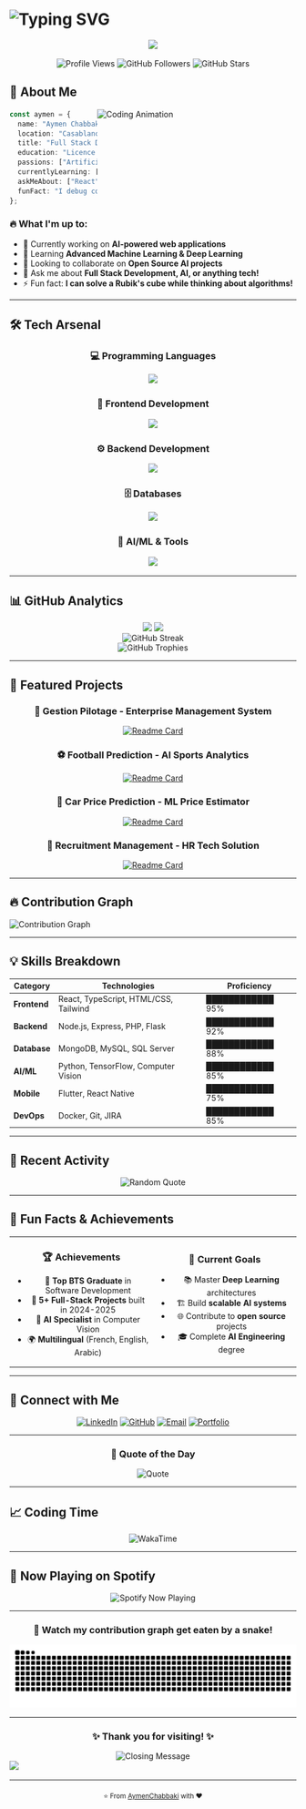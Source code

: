 # <img src="https://readme-typing-svg.demolab.com?font=Fira+Code&amp;size=30&amp;duration=3000&amp;pause=1000&amp;color=00D4FF&amp;width=435&amp;lines=Hi+%F0%9F%91%8B%2C+I'm+Aymen;Full+Stack+Developer;AI+%26+ML+Enthusiast;Problem+Solver" alt="Typing SVG" />

<div align="center">
  <img src="https://capsule-render.vercel.app/api?type=waving&color=gradient&customColorList=0,2,2,5,30&height=200&section=header&text=Aymen%20Chabbaki&fontSize=60&fontAlignY=35&desc=Building%20the%20Future%20with%20Code%20%26%20AI&descAlignY=55&descAlign=center&animation=twinkling" />
</div>

<p align="center">
  <img src="https://komarev.com/ghpvc/?username=AymanChabbaki&amp;color=00D4FF&amp;style=for-the-badge&amp;label=PROFILE+VIEWS" alt="Profile Views" />
  <img src="https://img.shields.io/github/followers/AymanChabbaki?color=00D4FF&amp;style=for-the-badge&amp;logo=github&amp;label=FOLLOWERS" alt="GitHub Followers" />
  <img src="https://img.shields.io/github/stars/AymanChabbaki?color=00D4FF&amp;style=for-the-badge&amp;logo=github&amp;label=STARS" alt="GitHub Stars" />
</p>

## 🚀 About Me

<img align="right" width="350" src="https://raw.githubusercontent.com/Tarikul-Islam-Anik/Animated-Fluent-Emojis/master/Emojis/People%20with%20professions/Man%20Technologist%20Medium%20Skin%20Tone.png" alt="Coding Animation" />

```typescript
const aymen = {
  name: "Aymen Chabbaki",
  location: "Casablanca, Morocco 🇲🇦",
  title: "Full Stack Developer & Future AI Engineer",
  education: "Licence d'Excellence in AI @ Hassan II University",
  passions: ["Artificial Intelligence", "Full Stack Development", "Innovation"],
  currentlyLearning: ["Deep Learning", "Computer Vision", "Advanced React Patterns"],
  askMeAbout: ["React", "Node.js", "Python", "AI/ML", "System Design"],
  funFact: "I debug code with the same passion I have for creating it! 🐛➡️✨"
};
```

### 🔥 What I'm up to:
- 🔭 Currently working on **AI-powered web applications**
- 🌱 Learning **Advanced Machine Learning & Deep Learning**
- 👯 Looking to collaborate on **Open Source AI projects**
- 💬 Ask me about **Full Stack Development, AI, or anything tech!**
- ⚡ Fun fact: **I can solve a Rubik's cube while thinking about algorithms!**

---

## 🛠️ Tech Arsenal

<div align="center">

### 💻 Programming Languages
<img src="https://skillicons.dev/icons?i=js,ts,python,java,php,c&amp;theme=dark" />

### 🎨 Frontend Development
<img src="https://skillicons.dev/icons?i=react,html,css,tailwind,flutter&amp;theme=dark" />

### ⚙️ Backend Development
<img src="https://skillicons.dev/icons?i=nodejs,express,flask,laravel&amp;theme=dark" />

### 🗄️ Databases
<img src="https://skillicons.dev/icons?i=mongodb,mysql,postgresql&amp;theme=dark" />

### 🤖 AI/ML & Tools
<img src="https://skillicons.dev/icons?i=tensorflow,opencv,git,docker,vscode&amp;theme=dark" />

</div>

---

## 📊 GitHub Analytics

<div align="center">
  <img height="180em" src="https://github-readme-stats-sigma-five.vercel.app/api?username=AymanChabbaki&amp;show_icons=true&amp;theme=radical&amp;include_all_commits=true&amp;count_private=true&amp;hide_border=true&amp;bg_color=0d1117&amp;title_color=00D4FF&amp;icon_color=00D4FF&amp;text_color=c9d1d9"/>
  <img height="180em" src="https://github-readme-stats-sigma-five.vercel.app/api/top-langs/?username=AymanChabbaki&amp;layout=compact&amp;langs_count=8&amp;theme=radical&amp;hide_border=true&amp;bg_color=0d1117&amp;title_color=00D4FF&amp;text_color=c9d1d9"/>
</div>

<div align="center">
  <img src="https://github-readme-streak-stats.herokuapp.com/?user=AymanChabbaki&amp;theme=radical&amp;hide_border=true&amp;background=0d1117&amp;stroke=00D4FF&amp;ring=00D4FF&amp;fire=00D4FF&amp;currStreakLabel=00D4FF" alt="GitHub Streak" />
</div>

<div align="center">
  <img src="https://github-profile-trophy.vercel.app/?username=AymanChabbaki&amp;theme=radical&amp;no-frame=true&amp;row=1&amp;column=7&amp;margin-h=15&amp;margin-w=5" alt="GitHub Trophies" />
</div>

---

## 🎯 Featured Projects

<div align="center">

### 🏢 Gestion Pilotage - Enterprise Management System
[![Readme Card](https://github-readme-stats.vercel.app/api/pin/?username=AymanChabbaki&amp;repo=gestion_pilotage&amp;theme=radical&amp;hide_border=true&amp;bg_color=0d1117&amp;title_color=00D4FF&amp;text_color=c9d1d9)](https://github.com/AymanChabbaki/gestion_pilotage)

### ⚽ Football Prediction - AI Sports Analytics
[![Readme Card](https://github-readme-stats.vercel.app/api/pin/?username=AymanChabbaki&amp;repo=PredictionFootBalll&amp;theme=radical&amp;hide_border=true&amp;bg_color=0d1117&amp;title_color=00D4FF&amp;text_color=c9d1d9)](https://github.com/AymanChabbaki/PredictionFootBalll)

### 🚗 Car Price Prediction - ML Price Estimator
[![Readme Card](https://github-readme-stats.vercel.app/api/pin/?username=AymanChabbaki&amp;repo=PFM&amp;theme=radical&amp;hide_border=true&amp;bg_color=0d1117&amp;title_color=00D4FF&amp;text_color=c9d1d9)](https://github.com/AymanChabbaki/PFM)

### 👥 Recruitment Management - HR Tech Solution
[![Readme Card](https://github-readme-stats.vercel.app/api/pin/?username=AymanChabbaki&amp;repo=Gestion_Recrutement&amp;theme=radical&amp;hide_border=true&amp;bg_color=0d1117&amp;title_color=00D4FF&amp;text_color=c9d1d9)](https://github.com/AymanChabbaki/Gestion_Recrutement)

</div>

---

## 🔥 Contribution Graph

<img src="https://github-readme-activity-graph.vercel.app/graph?username=AymanChabbaki&amp;custom_title=Aymen's%20Activity%20Graph&amp;bg_color=0d1117&amp;color=00D4FF&amp;line=00D4FF&amp;point=ffffff&amp;area=true&amp;hide_border=true" alt="Contribution Graph" />

---

## 💡 Skills Breakdown

<div align="center">
  
| Category | Technologies | Proficiency |
|----------|-------------|-------------|
| **Frontend** | React, TypeScript, HTML/CSS, Tailwind | ████████████ 95% |
| **Backend** | Node.js, Express, PHP, Flask | ████████████ 92% |
| **Database** | MongoDB, MySQL, SQL Server | ████████████ 88% |
| **AI/ML** | Python, TensorFlow, Computer Vision | ████████████ 85% |
| **Mobile** | Flutter, React Native | ████████████ 75% |
| **DevOps** | Docker, Git, JIRA | ████████████ 85% |

</div>

---

## 🎨 Recent Activity

<!--START_SECTION:activity-->
<!--END_SECTION:activity-->

<div align="center">
  <img src="https://quotes-github-readme.vercel.app/api?type=horizontal&theme=radical&quote=Code%20is%20like%20humor.%20When%20you%20have%20to%20explain%20it,%20it's%20bad.&author=Cory%20House" alt="Random Quote" />
</div>

---

## 🌟 Fun Facts & Achievements

<table align="center">
<tr>
<td align="center" width="50%">

### 🏆 Achievements
- 🥇 **Top BTS Graduate** in Software Development
- 🚀 **5+ Full-Stack Projects** built in 2024-2025
- 🤖 **AI Specialist** in Computer Vision
- 🌍 **Multilingual** (French, English, Arabic)

</td>
<td align="center" width="50%">

### 🎯 Current Goals
- 📚 Master **Deep Learning** architectures
- 🏗️ Build **scalable AI systems**
- 🌐 Contribute to **open source** projects
- 🎓 Complete **AI Engineering** degree

</td>
</tr>
</table>

---

## 🤝 Connect with Me

<div align="center">
  
[![LinkedIn](https://img.shields.io/badge/LinkedIn-0077B5?style=for-the-badge&logo=linkedin&logoColor=white)](https://www.linkedin.com/in/ayman-chabbaki-b4093829b/)
[![GitHub](https://img.shields.io/badge/GitHub-100000?style=for-the-badge&logo=github&logoColor=white)](https://github.com/AymanChabbaki)
[![Email](https://img.shields.io/badge/Email-D14836?style=for-the-badge&logo=gmail&logoColor=white)](mailto:aymanchabbaki09@gmail.com)
[![Portfolio](https://img.shields.io/badge/Portfolio-255E63?style=for-the-badge&logo=About.me&logoColor=white)](https://www.devhermanos.me)

</div>

---

<div align="center">
  
### 💭 Quote of the Day
  
<img src="https://quotes-github-readme.vercel.app/api?type=vertical&amp;theme=radical" alt="Quote" />

</div>

---

## 📈 Coding Time

<div align="center">
  <img src="https://wakatime.com/badge/user/ee7c49ba-e9dc-4fd0-8030-9efa7726b75e.svg" alt="WakaTime" />
</div>

---

## 🎵 Now Playing on Spotify

<div align="center">
  <img src="https://spotify-github-profile.kittinanx.com/api/view.svg?uid=fcpknh60voxdyum9tknp750j5&cover_image=true&theme=apple&show_offline=true&background_color=121212&interchange=true&mode=light)" alt="Spotify Now Playing" />
</div>

---

<div align="center">
  
### 🐍 Watch my contribution graph get eaten by a snake!

<img src="https://raw.githubusercontent.com/AymanChabbaki/AymanChabbaki/output/github-snake.svg" alt="Snake Animation" />

</div>

---

<div align="center">
  
### ✨ Thank you for visiting! ✨

<img src="https://readme-typing-svg.demolab.com?font=Fira+Code&amp;size=20&amp;duration=3000&amp;pause=1000&amp;color=00D4FF&amp;center=true&amp;width=800&amp;lines=Thanks+for+checking+out+my+profile!;Let's+build+something+amazing+together!;Feel+free+to+reach+out+for+collaborations!;Happy+Coding!+%F0%9F%9A%80" alt="Closing Message" />

</div>

<img src="https://capsule-render.vercel.app/api?type=waving&amp;color=gradient&amp;customColorList=0,2,2,5,30&amp;height=120&amp;section=footer&amp;animation=twinkling" />

---

<div align="center">
  <sub>⭐ From <a href="https://github.com/AymanChabbaki">AymenChabbaki</a> with ❤️</sub>
</div>

